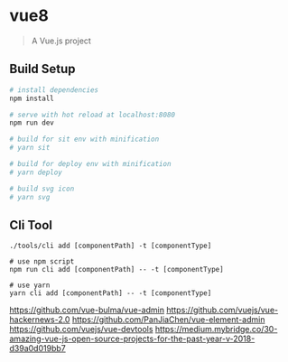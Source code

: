 # vue8

> A Vue.js project

## Build Setup

``` bash
# install dependencies
npm install

# serve with hot reload at localhost:8080
npm run dev

# build for sit env with minification
# yarn sit

# build for deploy env with minification
# yarn deploy

# build svg icon
# yarn svg
```

## Cli Tool
```
./tools/cli add [componentPath] -t [componentType]

# use npm script
npm run cli add [componentPath] -- -t [componentType]

# use yarn
yarn cli add [componentPath] -- -t [componentType]
```

https://github.com/vue-bulma/vue-admin
https://github.com/vuejs/vue-hackernews-2.0
https://github.com/PanJiaChen/vue-element-admin
https://github.com/vuejs/vue-devtools
https://medium.mybridge.co/30-amazing-vue-js-open-source-projects-for-the-past-year-v-2018-d39a0d019bb7
